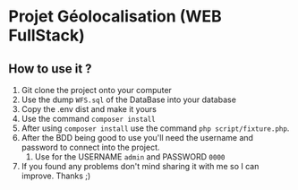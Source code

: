 # Projet Géolocalisation (WEB FullStack)
## How to use it ? 

1) Git clone the project onto your computer
2) Use the dump `WFS.sql` of the DataBase into your database
3) Copy the .env dist and make it yours
4) Use the command `composer install` 
5) After using `composer install` use the command `php script/fixture.php`. 
6) After the BDD being good to use you'll need the username and password to connect into the project.
   1) Use for the USERNAME `admin` and PASSWORD `0000`
7) If you found any problems don't mind sharing it with me so I can improve. Thanks ;)
